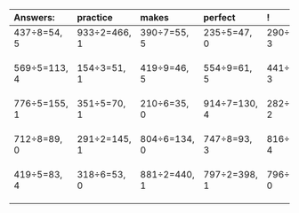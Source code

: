 | Answers: | practice | makes | perfect | ! |
| :--- | :--- | :--- | :--- | :--- |
| 437÷8=54, 5 | 933÷2=466, 1 | 390÷7=55, 5 | 235÷5=47, 0 | 290÷7=41, 3 | 
|   |   |   |   |   | 
|   |   |   |   |   | 
|   |   |   |   |   | 
| 569÷5=113, 4 | 154÷3=51, 1 | 419÷9=46, 5 | 554÷9=61, 5 | 441÷6=73, 3 | 
|   |   |   |   |   | 
|   |   |   |   |   | 
|   |   |   |   |   | 
| 776÷5=155, 1 | 351÷5=70, 1 | 210÷6=35, 0 | 914÷7=130, 4 | 282÷7=40, 2 | 
|   |   |   |   |   | 
|   |   |   |   |   | 
|   |   |   |   |   | 
| 712÷8=89, 0 | 291÷2=145, 1 | 804÷6=134, 0 | 747÷8=93, 3 | 816÷7=116, 4 | 
|   |   |   |   |   | 
|   |   |   |   |   | 
|   |   |   |   |   | 
| 419÷5=83, 4 | 318÷6=53, 0 | 881÷2=440, 1 | 797÷2=398, 1 | 796÷4=199, 0 | 
|   |   |   |   |   | 
|   |   |   |   |   | 
|   |   |   |   |   | 
